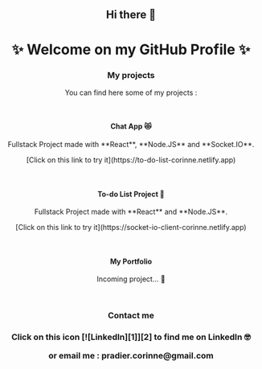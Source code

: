 <h2 align="center">Hi there 👋</h2>

<h1 align="center">✨ Welcome on my GitHub Profile ✨</h1>

<h3 align="center">My projects</h3>

<p align="center">You can find here some of my projects :</p>

<br />

<h4 align="center">Chat App 😻</h4>

<p align="center">Fullstack Project made with **React**, **Node.JS** and **Socket.IO**.</p>
<p align="center">[Click on this link to try it](https://to-do-list-corinne.netlify.app)</p>

<br />

<h4 align="center">To-do List Project 📝</h4>

<p align="center">Fullstack Project made with **React** and **Node.JS**.</p>
<p align="center">[Click on this link to try it](https://socket-io-client-corinne.netlify.app)</p>

<br />

<h4 align="center">My Portfolio</h4>

<p align="center">Incoming project... 🐣</p>

<br />

<h3 align="center">Contact me<h3>

<p align="center">Click on this icon [![LinkedIn][1]][2] to find me on LinkedIn 🤓</p>

<p align="center">or email me : pradier.corinne@gmail.com</p>



[1]: https://raw.githubusercontent.com/MartinHeinz/MartinHeinz/master/linkedin-3-16.png
[2]: https://www.linkedin.com/in/corinne-pradier-6610201b2/

<!--
**Corinne-Coding/Corinne-Coding** is a ✨ _special_ ✨ repository because its `README.md` (this file) appears on your GitHub profile.

Here are some ideas to get you started:

- 🔭 I’m currently working on ...
- 🌱 I’m currently learning ...
- 👯 I’m looking to collaborate on ...
- 🤔 I’m looking for help with ...
- 💬 Ask me about ...
- 📫 How to reach me: ...
- 😄 Pronouns: ...
- ⚡ Fun fact: ...
-->
